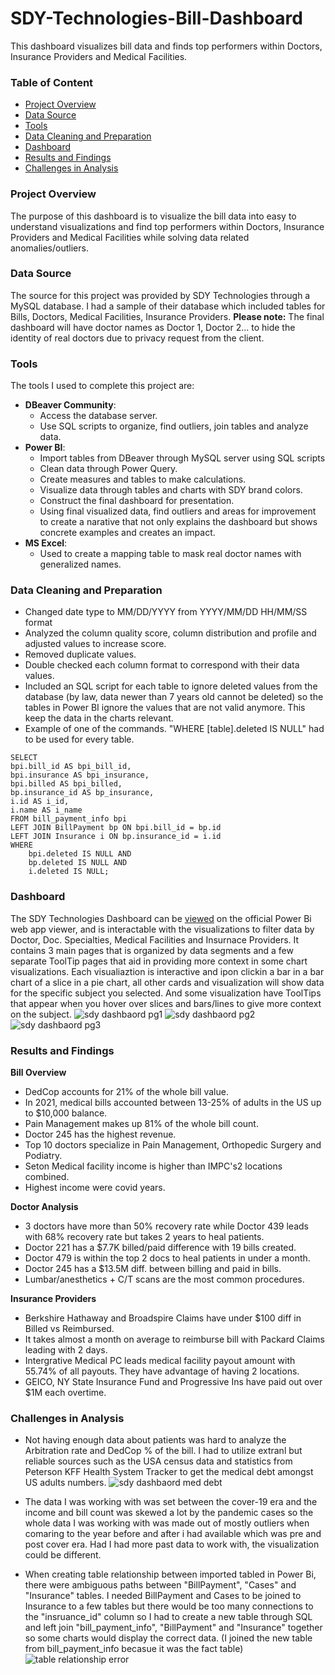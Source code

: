 # SDY-Technologies-Bill-Dashboard
This dashboard visualizes bill data and finds top performers within Doctors, Insurance Providers and Medical Facilities.

### Table of Content
- [Project Overview](#project-overview)
- [Data Source](#data-source)
- [Tools](#tools)
- [Data Cleaning and Preparation](#data-cleaning-and-preparation)
- [Dashboard](#dashboard)
- [Results and Findings](#results-and-findings)
- [Challenges in Analysis](#challenges-in-analysis)

### Project Overview
The purpose of this dashboard is to visualize the bill data into easy to understand visualizations and find top performers within Doctors, Insurance Providers and Medical Facilities while solving data related anomalies/outliers.

### Data Source
The source for this project was provided by SDY Technologies through a MySQL database. I had a sample of their database which included tables for Bills, Doctors, Medical Facilities, Insurance Providers. **Please note:** The final dashboard will have doctor names as Doctor 1, Doctor 2... to hide the identity of real doctors due to privacy request from the client.

### Tools
The tools I used to complete this project are:
- **DBeaver Community**:
  - Access the database server.
  - Use SQL scripts to organize, find outliers, join tables and analyze data.
- **Power BI**:
  - Import tables from DBeaver through MySQL server using SQL scripts 
  - Clean data through Power Query.
  - Create measures and tables to make calculations.
  - Visualize data through tables and charts with SDY brand colors.
  - Construct the final dashboard for presentation.
  - Using final visualized data, find outliers and areas for improvement to create a narative that not only explains the dashboard but shows concrete examples and creates an impact.
- **MS Excel**:
  - Used to create a mapping table to mask real doctor names with generalized names.
 
### Data Cleaning and Preparation
  - Changed date type to MM/DD/YYYY from YYYY/MM/DD HH/MM/SS format
  - Analyzed the column quality score, column distribution and profile and adjusted values to increase score.
  - Removed duplicate values.
  - Double checked each column format to correspond with their data values.
  - Included an SQL script for each table to ignore deleted values from the database (by law, data newer than 7 years old cannot be deleted) so the tables in Power BI ignore the values that are not valid anymore. This keep the data in the charts relevant.
  - Example of one of the commands. "WHERE [table].deleted IS NULL" had to be used for every table.
```
SELECT 
bpi.bill_id AS bpi_bill_id,
bpi.insurance AS bpi_insurance,
bpi.billed AS bpi_billed,
bp.insurance_id AS bp_insurance,
i.id AS i_id,
i.name AS i_name 
FROM bill_payment_info bpi 
LEFT JOIN BillPayment bp ON bpi.bill_id = bp.id
LEFT JOIN Insurance i ON bp.insurance_id = i.id
WHERE 
    bpi.deleted IS NULL AND
    bp.deleted IS NULL AND
    i.deleted IS NULL;
```
 
### Dashboard
The SDY Technologies Dashboard can be [viewed](https://app.powerbi.com/links/vGVpHpf6hr?ctid=9bfa5866-930f-47e6-8d3c-1afc43c89e23&pbi_source=linkShare) on the official Power Bi web app viewer, and is interactable with the visualizations to filter data by Doctor, Doc. Specialties, Medical Facilities and Insurnace Providers. It contains 3 main pages that is organized by data segments and a few separate ToolTip pages that aid in providing more context in some chart visualizations. Each visualiaztion is interactive and ipon clickin a bar in a bar chart of a slice in a pie chart, all other cards and visualization will show data for the specific subject you selected. And some visualization have ToolTips that appear when you hover over slices and bars/lines to give more context on the subject.
![sdy dashbaord pg1](https://github.com/user-attachments/assets/69e9084c-abf4-4432-95ad-b2c3b24fddc4)
![sdy dashbaord pg2](https://github.com/user-attachments/assets/06adf576-c25d-42bb-b7ae-b825ca6f9507)
![sdy dashbaord pg3](https://github.com/user-attachments/assets/dd1a7316-1298-4a32-8ff3-607110c79b05)

### Results and Findings
**Bill Overview**
- DedCop accounts for 21% of the whole bill value.
- In 2021, medical bills accounted between 13-25% of adults in the US up to $10,000 balance.
- Pain Management makes up 81% of the whole bill count.
- Doctor 245 has the highest revenue.
- Top 10 doctors specialize in Pain Management, Orthopedic Surgery and Podiatry.
- Seton Medical facility income is higher than IMPC's2 locations combined.
- Highest income were covid years.

**Doctor Analysis**
- 3 doctors have more than 50% recovery rate while Doctor 439 leads with 68% recovery rate but takes 2 years to heal patients.
- Doctor 221 has a $7.7K billed/paid difference with 19 bills created.
- Doctor 479 is within the top 2 docs to heal patients in under a month.
- Doctor 245 has a $13.5M diff. between billing and paid in bills.
- Lumbar/anesthetics + C/T scans are the most common procedures.

**Insurance Providers**
- Berkshire Hathaway and Broadspire Claims have under $100 diff in Billed vs Reimbursed.
- It takes almost a month on average to reimburse bill with Packard Claims leading with 2 days.
- Intergrative Medical PC leads medical facility payout amount with 55.74% of all payouts. They have advantage of having 2 locations.
- GEICO, NY State Insurance Fund and Progressive Ins have paid out over $1M each overtime.

### Challenges in Analysis
- Not having enough data about patients was hard to analyze the Arbitration rate and DedCop % of the bill. I had to utilize extranl but reliable sources such as the USA census data and statistics from Peterson KFF Health System Tracker to get the medical debt amongst US adults numbers.
![sdy dashbaord med debt](https://github.com/user-attachments/assets/e6731182-fce4-410f-bdce-7710f4df96e6)

- The data I was working with was set between the cover-19 era and the income and bill count was skewed a lot by the pandemic cases so the whole data I was working with was made out of mostly outliers when comaring to the year before and after i had available which was pre and post cover era. Had I had more past data to work with, the visualization could be different.
- When creating table relationship between imported tabled in Power Bi, there were ambiguous paths between "BillPayment", "Cases" and "Insurance" tables. I needed BillPayment and Cases to be joined to Insurance to a few tables but there would be too many connections to the "insruance_id" column so I had to create a new table through SQL and left join "bill_payment_info", "BillPayment" and "Insurance" together so some charts would display the correct data. (I joined the new table from bill_payment_info becasue it was the fact table)
![table relationship error](https://github.com/user-attachments/assets/c241a574-5521-4dc2-a1f5-60ce72063d8f)
